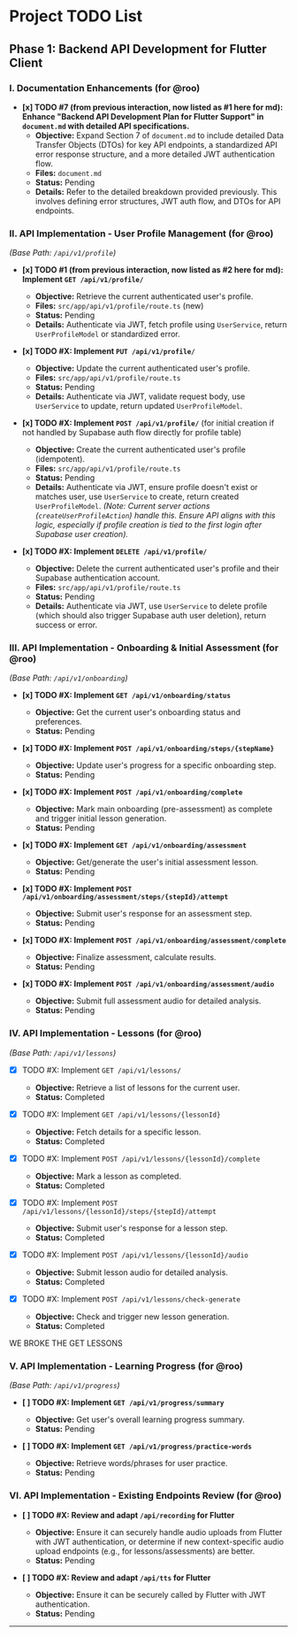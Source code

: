 # Project TODO List

## Phase 1: Backend API Development for Flutter Client

### I. Documentation Enhancements (for @roo)

*   **[x] TODO #7 (from previous interaction, now listed as #1 here for md): Enhance "Backend API Development Plan for Flutter Support" in `document.md` with detailed API specifications.**
    *   **Objective:** Expand Section 7 of `document.md` to include detailed Data Transfer Objects (DTOs) for key API endpoints, a standardized API error response structure, and a more detailed JWT authentication flow.
    *   **Files:** `document.md`
    *   **Status:** Pending
    *   **Details:** Refer to the detailed breakdown provided previously. This involves defining error structures, JWT auth flow, and DTOs for API endpoints.

### II. API Implementation - User Profile Management (for @roo)
*(Base Path: `/api/v1/profile`)*

*   **[x] TODO #1 (from previous interaction, now listed as #2 here for md): Implement `GET /api/v1/profile/`**
    *   **Objective:** Retrieve the current authenticated user's profile.
    *   **Files:** `src/app/api/v1/profile/route.ts` (new)
    *   **Status:** Pending
    *   **Details:** Authenticate via JWT, fetch profile using `UserService`, return `UserProfileModel` or standardized error.

*   **[x] TODO #X: Implement `PUT /api/v1/profile/`**
    *   **Objective:** Update the current authenticated user's profile.
    *   **Files:** `src/app/api/v1/profile/route.ts`
    *   **Status:** Pending
    *   **Details:** Authenticate via JWT, validate request body, use `UserService` to update, return updated `UserProfileModel`.

*   **[x] TODO #X: Implement `POST /api/v1/profile/`** (for initial creation if not handled by Supabase auth flow directly for profile table)
    *   **Objective:** Create the current authenticated user's profile (idempotent).
    *   **Files:** `src/app/api/v1/profile/route.ts`
    *   **Status:** Pending
    *   **Details:** Authenticate via JWT, ensure profile doesn't exist or matches user, use `UserService` to create, return created `UserProfileModel`. *(Note: Current server actions (`createUserProfileAction`) handle this. Ensure API aligns with this logic, especially if profile creation is tied to the first login after Supabase user creation).*

*   **[x] TODO #X: Implement `DELETE /api/v1/profile/`**
    *   **Objective:** Delete the current authenticated user's profile and their Supabase authentication account.
    *   **Files:** `src/app/api/v1/profile/route.ts`
    *   **Status:** Pending
    *   **Details:** Authenticate via JWT, use `UserService` to delete profile (which should also trigger Supabase auth user deletion), return success or error.

### III. API Implementation - Onboarding & Initial Assessment (for @roo)
*(Base Path: `/api/v1/onboarding`)*

*   **[x] TODO #X: Implement `GET /api/v1/onboarding/status`**
    *   **Objective:** Get the current user's onboarding status and preferences.
    *   **Status:** Pending

*   **[x] TODO #X: Implement `POST /api/v1/onboarding/steps/{stepName}`**
    *   **Objective:** Update user's progress for a specific onboarding step.
    *   **Status:** Pending

*   **[x] TODO #X: Implement `POST /api/v1/onboarding/complete`**
    *   **Objective:** Mark main onboarding (pre-assessment) as complete and trigger initial lesson generation.
    *   **Status:** Pending

*   **[x] TODO #X: Implement `GET /api/v1/onboarding/assessment`**
    *   **Objective:** Get/generate the user's initial assessment lesson.
    *   **Status:** Pending

*   **[x] TODO #X: Implement `POST /api/v1/onboarding/assessment/steps/{stepId}/attempt`**
    *   **Objective:** Submit user's response for an assessment step.
    *   **Status:** Pending

*   **[x] TODO #X: Implement `POST /api/v1/onboarding/assessment/complete`**
    *   **Objective:** Finalize assessment, calculate results.
    *   **Status:** Pending

*   **[x] TODO #X: Implement `POST /api/v1/onboarding/assessment/audio`**
    *   **Objective:** Submit full assessment audio for detailed analysis.
    *   **Status:** Pending

### IV. API Implementation - Lessons (for @roo)
*(Base Path: `/api/v1/lessons`)*

*   [x] TODO #X: Implement `GET /api/v1/lessons/`
    *   **Objective:** Retrieve a list of lessons for the current user.
    *   **Status:** Completed

*   [x] TODO #X: Implement `GET /api/v1/lessons/{lessonId}`
    *   **Objective:** Fetch details for a specific lesson.
    *   **Status:** Completed

*   [x] TODO #X: Implement `POST /api/v1/lessons/{lessonId}/complete`
    *   **Objective:** Mark a lesson as completed.
    *   **Status:** Completed

*   [x] TODO #X: Implement `POST /api/v1/lessons/{lessonId}/steps/{stepId}/attempt`
    *   **Objective:** Submit user's response for a lesson step.
    *   **Status:** Completed

*   [x] TODO #X: Implement `POST /api/v1/lessons/{lessonId}/audio`
    *   **Objective:** Submit lesson audio for detailed analysis.
    *   **Status:** Completed

*   [x] TODO #X: Implement `POST /api/v1/lessons/check-generate`
    *   **Objective:** Check and trigger new lesson generation.
    *   **Status:** Completed



WE BROKE THE GET LESSONS 
### V. API Implementation - Learning Progress (for @roo)
*(Base Path: `/api/v1/progress`)*

*   **[ ] TODO #X: Implement `GET /api/v1/progress/summary`**
    *   **Objective:** Get user's overall learning progress summary.
    *   **Status:** Pending

*   **[ ] TODO #X: Implement `GET /api/v1/progress/practice-words`**
    *   **Objective:** Retrieve words/phrases for user practice.
    *   **Status:** Pending

### VI. API Implementation - Existing Endpoints Review (for @roo)

*   **[ ] TODO #X: Review and adapt `/api/recording` for Flutter**
    *   **Objective:** Ensure it can securely handle audio uploads from Flutter with JWT authentication, or determine if new context-specific audio upload endpoints (e.g., for lessons/assessments) are better.
    *   **Status:** Pending

*   **[ ] TODO #X: Review and adapt `/api/tts` for Flutter**
    *   **Objective:** Ensure it can be securely called by Flutter with JWT authentication.
    *   **Status:** Pending

---

